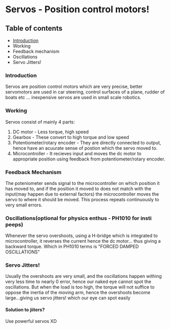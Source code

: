 # Servos - Position control motors!
## Table of contents
* [Introduction](https://github.com/KJSashank/Blog-Abstracts/blob/master/First%20Idea%20-%20Servos/Readme.md#L9-L10)
* Working
* Feedback mechanism
* Oscillations
* Servo Jitters!

### Introduction
Servos are position control motors which are very precise, better servomotors are used in car steering, control surfaces of a plane, rudder of boats etc ... inexpensive servos are used in small scale robotics.
### Working
Servos consist of mainly 4 parts: 
  1. DC motor - Less torque, high speed
  2. Gearbox - These convert to high torque and low speed
  3. Potentiometer/rotary encoder - They are directly connected to output, hence have an acuurate sense of postion which the servo moved to.
  4. Microcontroller - It recieves input and moves the dc motor to appropriate position using feedback from potentiometer/rotary encoder.
### Feedback Mechanism
The poteniometer sends signal to the microcontroller on which position it has moved to, and if the position it moved to does not match with the input(may happen due to external factors) the microcontroller moves the servo to where it should be moved. This process repeats continuously to very small errors.
### Oscillations(optional for physics enthus - PH1010 for insti peeps)
Whenever the servo overshoots, using a H-bridge which is integrated to microcontroller, it reverses the current hence the dc motor... thus giving a backward torque. Which in PH1010 terms is "FORCED DAMPED OSCILLATIONS"
### Servo Jitters!
Usually the overshoots are very small, and the oscillations happen withing very less time to nearly 0 error, hence our naked eye cannot spot the oscillations.
But when the load is too high, the torque will not suffice to oppose the inertia of the moving arm, hence the overshoots become large...giving us servo jitters! which our eye can spot easily
#### Solution to jiiters?
Use powerful servos XD
